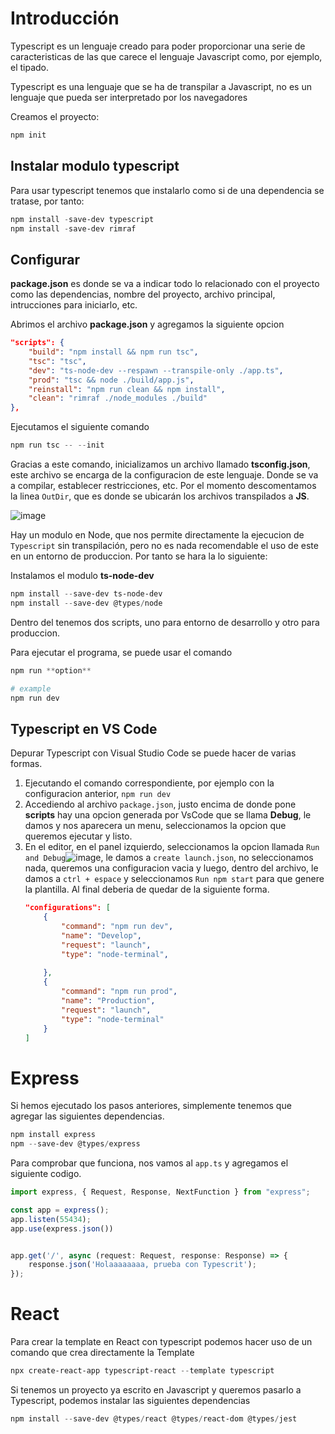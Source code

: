 # Introducción
Typescript es un lenguaje creado para poder proporcionar una serie de caracteristicas de las que carece el lenguaje Javascript como, por ejemplo, el tipado.

Typescript es una lenguaje que se ha de transpilar a Javascript, no es un lenguaje que pueda ser interpretado por los navegadores

Creamos el proyecto:
```powershell
npm init
```

## Instalar modulo typescript
Para usar typescript tenemos que instalarlo como si de una dependencia se tratase, por tanto:

```powershell
npm install -save-dev typescript
npm install -save-dev rimraf

```

## Configurar
**package.json** es donde se va a indicar todo lo relacionado con el proyecto como las dependencias, nombre del proyecto, archivo principal, intrucciones para iniciarlo, etc.

Abrimos el archivo **package.json** y agregamos la siguiente opcion
```json
"scripts": {
    "build": "npm install && npm run tsc",
    "tsc": "tsc",
    "dev": "ts-node-dev --respawn --transpile-only ./app.ts",
    "prod": "tsc && node ./build/app.js",
    "reinstall": "npm run clean && npm install",
    "clean": "rimraf ./node_modules ./build"
},
```
Ejecutamos el siguiente comando
```powershell
npm run tsc -- --init
```

Gracias a este comando, inicializamos un archivo llamado **tsconfig.json**, este archivo se encarga de la configuracion de este lenguaje. Donde se va a compilar, establecer restricciones, etc. Por el momento descomentamos la linea `OutDir`, que es donde se ubicarán los archivos transpilados a **JS**.

![image](https://user-images.githubusercontent.com/28193994/148195995-55dc6d74-eb72-4b98-9942-289cb8522309.png)


Hay un modulo en Node, que nos permite directamente la ejecucion de `Typescript` sin transpilación, pero no es nada recomendable el uso de este en un entorno de produccion. Por tanto se hara la lo siguiente:

Instalamos el modulo **ts-node-dev**
```powershell
npm install --save-dev ts-node-dev
npm install --save-dev @types/node
```

Dentro del tenemos dos scripts, uno para entorno de desarrollo y otro para produccion.

Para ejecutar el programa, se puede usar el comando
```powershell
npm run **option**

# example
npm run dev
```

## Typescript en VS Code
Depurar Typescript con Visual Studio Code se puede hacer de varias formas.

1. Ejecutando el comando correspondiente, por ejemplo con la configuracion anterior, `npm run dev`
1. Accediendo al archivo `package.json`, justo encima de donde pone **scripts** hay una opcion generada por VsCode que se llama **Debug**, le damos y nos aparecera un menu, seleccionamos la opcion que queremos ejecutar y listo.
1. En el editor, en el panel izquierdo, seleccionamos la opcion llamada `Run and Debug`![image](https://user-images.githubusercontent.com/28193994/148217474-15390367-2897-4452-ae7e-8906920921c1.png), le damos a `create launch.json`, no seleccionamos nada, queremos una configuracion vacia y luego, dentro del archivo, le damos a `ctrl + espace` y seleccionamos `Run npm start` para que genere la plantilla. Al final deberia de quedar de la siguiente forma.
    ```json
    "configurations": [
        {
            "command": "npm run dev",
            "name": "Develop",
            "request": "launch",
            "type": "node-terminal",
            
        },
        {
            "command": "npm run prod",
            "name": "Production",
            "request": "launch",
            "type": "node-terminal"
        }
    ]
    ```


# Express
Si hemos ejecutado los pasos anteriores, simplemente tenemos que agregar las siguientes dependencias.
```powershell
npm install express
npm --save-dev @types/express
```

Para comprobar que funciona, nos vamos al `app.ts` y agregamos el siguiente codigo.

```Typescript
import express, { Request, Response, NextFunction } from "express";

const app = express();
app.listen(55434);
app.use(express.json())


app.get('/', async (request: Request, response: Response) => {
    response.json('Holaaaaaaaa, prueba con Typescrit');
});
```

# React
Para crear la template en React con typescript podemos hacer uso de un comando que crea directamente la Template

```powershell
npx create-react-app typescript-react --template typescript
```

Si tenemos un proyecto ya escrito en Javascript y queremos pasarlo a Typescript, podemos instalar las siguientes dependencias

```powershell
npm install --save-dev @types/react @types/react-dom @types/jest
```
